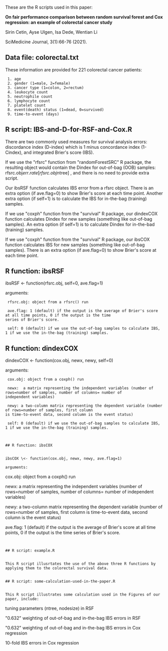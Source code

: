 
These are the R scripts used in this paper:

**On fair performance comparison between random survival forest and Cox regression: an example of colorectal cancer study**

Sirin Cetin, Ayse Ulgen, Isa Dede, Wentian Li

SciMedicine Journal, 3(1):66-76 (2021).

Data file: colorectal.txt
-------------------------

These information are provided for 221 colorectal cancer patients:

```
 1. age
 2. gender (1=male, 2=female)
 3. cancer type (1=colon, 2=rectum)
 4. leukocyte count
 5. neutrophile count
 6. lymphocyte count
 7. platelet count
 8. event(death) status (1=dead, 0=survived)
 9. time-to-event (days)
```

R script: IBS-and-D-for-RSF-and-Cox.R
-------------------------------------

There are two commonly used measures for survival analysis errors: discordance
index (D-index) which is 1 minus concordance index (1-Cindex), and integrated
Brier's score (IBS). 

If we use the "rfsrc" function from "randomForestSRC" R package, the resulting object would
contain the Dindex for out-of-bag (OOB) samples: rfsrc.obj$err.rate[rfsrc.obj$ntree] ,
and there is no need to provide extra script.

Our ibsRSF function calculates IBS error from a rfsrc object. There is an extra option (if
ave.flag=0) to show Brier's score at each time point. Another extra option (if self=1) is
to calculate the IBS for in-the-bag (training) samples.

If we use "coxph" function from the "survival" R package, our dindexCOX function calculates
Dindex for new samples (something like out-of-bag samples). An extra option (if self=1)
is to calculate Dindex for in-the-bad (training) samples. 

If we use "coxph" function from the "survival" R package, our ibsCOX function calculates
IBS for new samples (something like out-of-bag samples). There is an extra option (if
ave.flag=0) to show Brier's score at each time point. 

R function: ibsRSF
------------------

ibsRSF \<- function(rfsrc.obj, self=0, ave.flag=1)

arguments:

```
 rfsrc.obj: object from a rfsrc() run

 ave.flag: 1 (default) if the output is the average of Brier's score at all time points, 0 if the output is the time
series of Brier's score.

 self: 0 (default) if we use the out-of-bag samples to calculate IBS, 1 if we use the in-the-bag (training) samples.
```

R function: dindexCOX
---------------------

dindexCOX \<- function(cox.obj, newx, newy, self=0)

arguments:

```
 cox.obj: object from a coxph() run

 newx:  a matrix representing the independent variables (number of rows=number of samples, number of columns= number of
independent variables)

 newy: a two-column matrix representing the dependent variable (number of rows=number of samples, first column
is time-to-event data, second column is the event status)

 self: 0 (default) if we use the out-of-bag samples to calculate IBS, 1 if we use the in-the-bag (training) samples.



## R function: ibsCOX


ibsCOX \<- function(cox.obj, newx, newy, ave.flag=1)

arguments:

```
  cox.obj: object from a coxph() run

 newx:  a matrix representing the independent variables (number of rows=number of samples, number of columns= number of
independent variables)

 newy: a two-column matrix representing the dependent variable (number of rows=number of samples, first column
is time-to-event data, second column is the event status)

 ave.flag: 1 (default) if the output is the average of Brier's score at all time points, 0 if the output is the time
series of Brier's score.
```


## R script: example.R
 

This R script illusrtates the use of the above three R functions by applying them to the colorectal survival data.


## R script: some-calculation-used-in-the-paper.R


This R script illustrates some calculation used in the Figures of our paper, include:

```
 tuning parameters (ntree, nodesize) in RSF

 "0.632" weighting of out-of-bag and in-the-bag IBS errors in RSF

 "0.632" weighting of out-of-bag and in-the-bag IBS errors in Cox regression

 10-fold IBS errors in Cox regression
```


